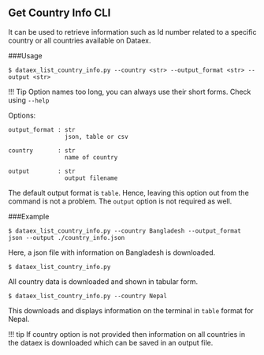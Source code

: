 ## Get Country Info CLI

It can be used to retrieve information such as Id number related to a specific country or all countries available on Dataex. 

###Usage
```
$ dataex_list_country_info.py --country <str> --output_format <str> --output <str>
```
!!! Tip
    Option names too long, you can always use their short forms. Check using `--help`
    
Options:
```
output_format : str
                json, table or csv  

country       : str
                name of country      

output        : str
                output filename
```      
   
The default output format is `table`. Hence, leaving this option out from the command is not a problem. The `output` option is not required as well.

###Example

```
$ dataex_list_country_info.py --country Bangladesh --output_format  json --output ./country_info.json

```
Here, a json file with information on Bangladesh is downloaded.


```
$ dataex_list_country_info.py
```
All country data is downloaded and shown in tabular form.

```
$ dataex_list_country_info.py --country Nepal
```
This downloads and displays information on the terminal in `table` format for Nepal. 


!!! tip
    If country option is not provided then information on all countries in the dataex is downloaded which can be saved in an output file. 



